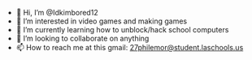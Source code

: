 - 👋 Hi, I’m @Idkimbored12
- 👀 I’m interested in video games and making games
- 🌱 I’m currently learning how to unblock/hack school computers
- 💞️ I’m looking to collaborate on anything 
- 📫 How to reach me at this gmail: 27philemor@student.laschools.us

<!---
Idkimbored12/Idkimbored12 is a ✨ special ✨ repository because its `README.md` (this file) appears on your GitHub profile.
You can click the Preview link to take a look at your changes.
--->
